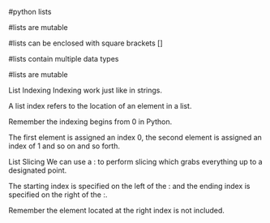 #python lists

#lists are mutable

#lists can be enclosed with square brackets []

#lists contain multiple data types

#lists are mutable


List Indexing
Indexing work just like in strings.

A list index refers to the location of an element in a list.

Remember the indexing begins from 0 in Python.

The first element is assigned an index 0, the second element is assigned an index of 1 and so on and so forth.


List Slicing
We can use a : to perform slicing which grabs everything up to a designated point.

The starting index is specified on the left of the : and the ending index is specified on the right of the :.

Remember the element located at the right index is not included.
